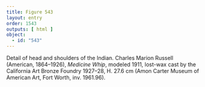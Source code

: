 ```yaml
---
title: Figure 543
layout: entry
order: 1543
outputs: [ html ]
object:
  - id: "543"
---
```


Detail of head and shoulders of the Indian. Charles Marion Russell (American, 1864–1926), *Medicine Whip*, modeled 1911, lost-wax cast by the California Art Bronze Foundry 1927–28, H. 27.6 cm (Amon Carter Museum of American Art, Fort Worth, inv. 1961.96).
